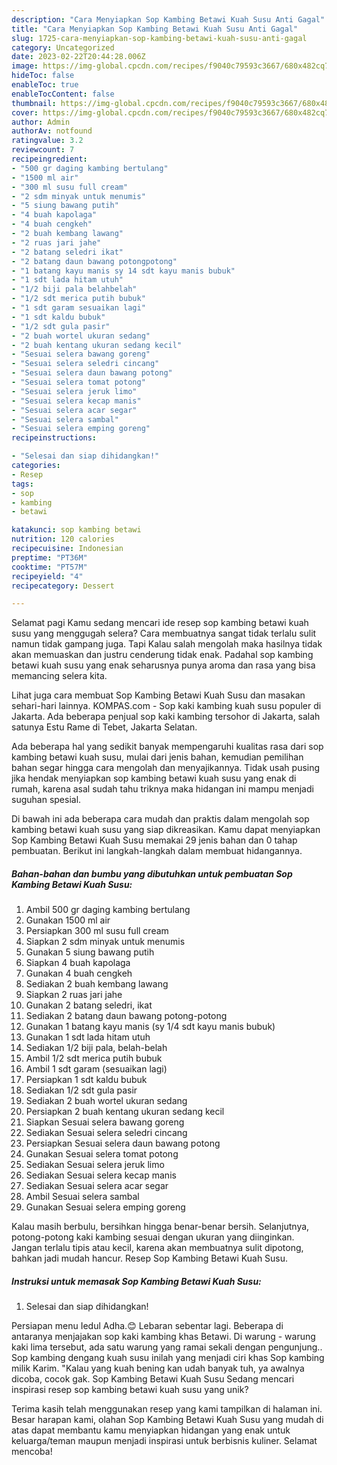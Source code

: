 ```yaml
---
description: "Cara Menyiapkan Sop Kambing Betawi Kuah Susu Anti Gagal"
title: "Cara Menyiapkan Sop Kambing Betawi Kuah Susu Anti Gagal"
slug: 1725-cara-menyiapkan-sop-kambing-betawi-kuah-susu-anti-gagal
category: Uncategorized
date: 2023-02-22T20:44:28.006Z
image: https://img-global.cpcdn.com/recipes/f9040c79593c3667/680x482cq70/sop-kambing-betawi-kuah-susu-foto-resep-utama.jpg
hideToc: false
enableToc: true
enableTocContent: false
thumbnail: https://img-global.cpcdn.com/recipes/f9040c79593c3667/680x482cq70/sop-kambing-betawi-kuah-susu-foto-resep-utama.jpg
cover: https://img-global.cpcdn.com/recipes/f9040c79593c3667/680x482cq70/sop-kambing-betawi-kuah-susu-foto-resep-utama.jpg
author: Admin
authorAv: notfound
ratingvalue: 3.2
reviewcount: 7
recipeingredient:
- "500 gr daging kambing bertulang"
- "1500 ml air"
- "300 ml susu full cream"
- "2 sdm minyak untuk menumis"
- "5 siung bawang putih"
- "4 buah kapolaga"
- "4 buah cengkeh"
- "2 buah kembang lawang"
- "2 ruas jari jahe"
- "2 batang seledri ikat"
- "2 batang daun bawang potongpotong"
- "1 batang kayu manis sy 14 sdt kayu manis bubuk"
- "1 sdt lada hitam utuh"
- "1/2 biji pala belahbelah"
- "1/2 sdt merica putih bubuk"
- "1 sdt garam sesuaikan lagi"
- "1 sdt kaldu bubuk"
- "1/2 sdt gula pasir"
- "2 buah wortel ukuran sedang"
- "2 buah kentang ukuran sedang kecil"
- "Sesuai selera bawang goreng"
- "Sesuai selera seledri cincang"
- "Sesuai selera daun bawang potong"
- "Sesuai selera tomat potong"
- "Sesuai selera jeruk limo"
- "Sesuai selera kecap manis"
- "Sesuai selera acar segar"
- "Sesuai selera sambal"
- "Sesuai selera emping goreng"
recipeinstructions:

- "Selesai dan siap dihidangkan!"
categories:
- Resep
tags:
- sop
- kambing
- betawi

katakunci: sop kambing betawi 
nutrition: 120 calories
recipecuisine: Indonesian
preptime: "PT36M"
cooktime: "PT57M"
recipeyield: "4"
recipecategory: Dessert

---
```



Selamat pagi Kamu sedang mencari ide resep sop kambing betawi kuah susu yang menggugah selera? Cara membuatnya sangat tidak terlalu sulit namun tidak gampang juga. Tapi Kalau salah mengolah maka hasilnya tidak akan memuaskan dan justru cenderung tidak enak. Padahal sop kambing betawi kuah susu yang enak seharusnya punya aroma dan rasa yang bisa memancing selera kita.


Lihat juga cara membuat Sop Kambing Betawi Kuah Susu dan masakan sehari-hari lainnya. KOMPAS.com - Sop kaki kambing kuah susu populer di Jakarta. Ada beberapa penjual sop kaki kambing tersohor di Jakarta, salah satunya Estu Rame di Tebet, Jakarta Selatan.

Ada beberapa hal yang sedikit banyak mempengaruhi kualitas rasa dari sop kambing betawi kuah susu, mulai dari jenis bahan, kemudian pemilihan bahan segar hingga cara mengolah dan menyajikannya. Tidak usah pusing jika hendak menyiapkan sop kambing betawi kuah susu yang enak di rumah, karena asal sudah tahu triknya maka hidangan ini mampu menjadi suguhan spesial.


Di bawah ini ada beberapa cara mudah dan praktis dalam mengolah sop kambing betawi kuah susu yang siap dikreasikan. Kamu dapat menyiapkan Sop Kambing Betawi Kuah Susu memakai 29 jenis bahan dan 0 tahap pembuatan. Berikut ini langkah-langkah dalam membuat hidangannya.

<!--inarticleads1-->

##### Bahan-bahan dan bumbu yang dibutuhkan untuk pembuatan Sop Kambing Betawi Kuah Susu:

1. Ambil 500 gr daging kambing bertulang
1. Gunakan 1500 ml air
1. Persiapkan 300 ml susu full cream
1. Siapkan 2 sdm minyak untuk menumis
1. Gunakan 5 siung bawang putih
1. Siapkan 4 buah kapolaga
1. Gunakan 4 buah cengkeh
1. Sediakan 2 buah kembang lawang
1. Siapkan 2 ruas jari jahe
1. Gunakan 2 batang seledri, ikat
1. Sediakan 2 batang daun bawang potong-potong
1. Gunakan 1 batang kayu manis (sy 1/4 sdt kayu manis bubuk)
1. Gunakan 1 sdt lada hitam utuh
1. Sediakan 1/2 biji pala, belah-belah
1. Ambil 1/2 sdt merica putih bubuk
1. Ambil 1 sdt garam (sesuaikan lagi)
1. Persiapkan 1 sdt kaldu bubuk
1. Sediakan 1/2 sdt gula pasir
1. Sediakan 2 buah wortel ukuran sedang
1. Persiapkan 2 buah kentang ukuran sedang kecil
1. Siapkan Sesuai selera bawang goreng
1. Sediakan Sesuai selera seledri cincang
1. Persiapkan Sesuai selera daun bawang potong
1. Gunakan Sesuai selera tomat potong
1. Sediakan Sesuai selera jeruk limo
1. Sediakan Sesuai selera kecap manis
1. Sediakan Sesuai selera acar segar
1. Ambil Sesuai selera sambal
1. Gunakan Sesuai selera emping goreng


Kalau masih berbulu, bersihkan hingga benar-benar bersih. Selanjutnya, potong-potong kaki kambing sesuai dengan ukuran yang diinginkan. Jangan terlalu tipis atau kecil, karena akan membuatnya sulit dipotong, bahkan jadi mudah hancur. Resep Sop Kambing Betawi Kuah Susu. 

<!--inarticleads2-->

##### Instruksi untuk memasak Sop Kambing Betawi Kuah Susu:


1. Selesai dan siap dihidangkan!

Persiapan menu Iedul Adha.😊 Lebaran sebentar lagi. Beberapa di antaranya menjajakan sop kaki kambing khas Betawi. Di warung - warung kaki lima tersebut, ada satu warung yang ramai sekali dengan pengunjung.. Sop kambing dengang kuah susu inilah yang menjadi ciri khas Sop kambing milik Karim. &#34;Kalau yang kuah bening kan udah banyak tuh, ya awalnya dicoba, cocok gak. Sop Kambing Betawi Kuah Susu Sedang mencari inspirasi resep sop kambing betawi kuah susu yang unik? 

Terima kasih telah menggunakan resep yang kami tampilkan di halaman ini. Besar harapan kami, olahan Sop Kambing Betawi Kuah Susu yang mudah di atas dapat membantu kamu menyiapkan hidangan yang enak untuk keluarga/teman maupun menjadi inspirasi untuk berbisnis kuliner. Selamat mencoba!

